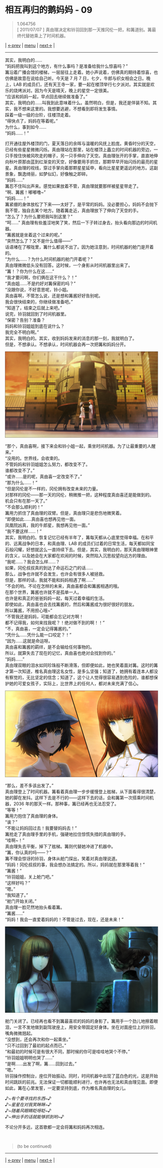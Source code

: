 # 相互再归的鹅妈妈 - 09
> 1.064756  
> [ 2011/07/07 ] 真由理决定和铃羽回到那一天推冈伦一把，和篝道别。篝最终代替她乘上了时间机器。  

| [←prev](./0120) | [menu](../) | [next→](./0121) |

---

其实，我明白的……  
“妈妈把我叫到这个地方，有什么事吗？是准备给我什么惊喜吗？”  
篝沿着广播会馆的楼梯，一层层往上走着。她小声说着，仿佛真的期待着惊喜，也仿佛是故意在说给自己听。今天是 7 月 7 日，七夕，牛郎与织女相会之日。晚上，LAB 的成员们，还有天王寺一家，要一起在楼顶举行七夕派对。其实就是欢乐的烧烤派对。因为今天是晴天，晚上的星空一定很美。  
“应该和妈妈一起，早点回去继续做准备了。”  
其实，我明白的……叫我到此意味着什么。虽然明白，但是，我还是佯装不知。其实，我不想来这里的。我想要逃避，不想看到即将发生事情。  
踩着一级一级的台阶，往楼顶走着。  
“得快点了，妈妈在等着呢。”  
为什么，事到如今……  
“妈妈……！”  

打开通往屋外楼顶的门，夏天落日的余晖与温暖的风抚上脸庞。黄昏时分的天空，已经有些星星微微闪烁。真由理站在那里，站在楼顶上矗立的时间机器的旁边，一只手按住快被风吹走的帽子，另一只手伸向了天空。真由理张开的手掌，直直地伸向秋叶原那由蓝到红渐变的天空，好像要用手抓住，那颗早早开始闪烁的最亮的星星。真由理的视线，穿过手掌向着那颗星星延申，看向比星星更遥远的地方。这副景象，飘逸绮丽，如梦似幻，好像触之即碎。  
“妈妈……”  
篝忍不住叫出声来。感觉如果放着不管，真由理就要那样被星星带走了。  
“啊、篝酱！嘟嘟噜\~”  
“妈妈……！”  
篝紧绷的身体放松了下来——太好了，是平常的妈妈。没必要担心，妈妈不会抛下我不管，独自去某个地方。随着篝走近，真由理放下了伸向了天空的手。  
“怎么了？为什么要把我叫到这里？”  
“呵……”
真由理有些羞涩地笑了笑，然后一下子转过身去，抬头看向那边的时间机器。  
“篝酱就是坐着这个过来的呢。”  
“突然怎么了？又不是什么值得——”  
话语堵在了喉咙里，篝什么都说不出了。因为她注意到，时间机器的舱门是开着的。  
“为什么……？为什么时间机器的舱门开着呢？”  
真由理微微低头没有回答。这时候，一个身影从时间机器里出来了。  
“篝！？你为什么在这……”  
“我才要问啊，你们俩在这干什么？！”  
“真由姐……不是约好对篝保密的吗？”  
“没跟你说，不好意思呢，铃小姐。  
 真由喜啊，不管怎么说，还是想和篝酱好好告别呢。  
 我会很快结束的，你继续做准备吧。”  
“知道了，结束之后就上来吧。”  
说完，铃羽就回到了时间机器里。  
“保密？告别？准备？  
 妈妈和铃羽姐姐到底在说什么？  
 我完全不明白啊。”  
其实，我明白的。其实，收到妈妈发来的消息的那一刻，我就明白了。  
但是，不想承认。不想承认，时间机器会再一次把篝和妈妈分开。  

![](../static/image/0121-1.png)

“那个，真由喜啊，接下来会和铃小姐一起，乘坐时间机器。为了让最重要的人醒来。”  
“没用的。世界线，会收束的。  
 不管妈妈和铃羽姐姐怎么努力，都改变不了。  
 谁都改变不了。”  
“或许……是的呢，真由喜一定改变不了。”  
“那为什么……！”  
“但是冈伦是不一样的，冈伦拥有改变未来的力量。  
 对那样的冈伦——那一天的冈伦，稍微推一把，这种程度真由喜还是能做到的。  
 机会只有在那一天了。”  
“不会那么顺利的！”  
篝用力抓住了真由理的双臂。但是，真由理只是悲伤地微笑着。  
“即便如此……真由喜也想再见他一面。  
 凤凰院凶真，我的牛郎星，我想再见他一面。”  
“我不要这样……！”  
其实，我明白的。恢复记忆已经有半年了，篝每天都从心底里觉得幸福。在和平的、远离战争的日本，和真由理、LAB 的成员们过着的日常生活，每天都如同宝石般闪耀，好想就这么一直持续下去。但是，其实，我明白的，那天真由理眼神里的含义，以及她会在大家都在欢闹的时候，突然陷入沉思般望向远方的理由。  
“我呢……？我会怎么样……？  
 如果，冈伦叔叔真的到达了命运石之门的话……  
 那么，战争也许就不会发生，也许会有很多人被拯救。  
 但是，那样的话，我就不能和妈妈相遇了啊……”  
“不会的哟。不论在怎样的未来，真由喜都会和篝酱相遇的哦。  
 在那个世界，篝酱也许就不是孤单一人。  
 也许是和真正的爸爸妈妈一起，每天过着幸福的生活。  
 即使如此，真由喜也会去找篝酱的，然后和篝酱成为很好很好的朋友。  
 所以篝酱，不用担心哦\~”  
“不管我还是妈妈，可能都会忘记对方啊！   
 都不记得我，如何来找我呢？！绝对做不到的啊！！”  
“不，真由喜，一定会记得篝酱的。”  
“凭什么……凭什么能一口咬定？！”  
“因为……这就是命运呀。  
 真由喜和篝酱的羁绊，是不会输给任何事物的。  
 所以，就算失去了现在的记忆，真由喜也绝对会找到你的。”  
“妈妈……”  
真由理双眼的泪水如同珍珠般不断滑落，但即便如此，她也笑着面对篝。这时的篝才第一次知道，椎名真由理这名女性，是多么坚强；知道了，她拥有着连本人都没有察觉的，无比坚定的信念；知道了，这个让人觉得很容易遇到危险的，谁都想保护她的可爱女孩子，实际上，比世界上的任何人，都对未来充满了信心。  

![](../static/image/0121-2.png)

“那么，差不多该出发了。”  
真由理登上了时间机器。篝看着真由理一步步缓慢登上舷梯，从下面看得很清楚，她的脚在发抖。这样下去是不行的——这样下去的话，会和篝第一次搭乘时间机器，2036 年的那天一样。那种事，篝已经再也无法忍受了。  
“等等！”  
篝用力抱住了真由理的身体。  
“诶？”  
“不能让妈妈回过去！我要替妈妈去！”  
篝抢走了真由理手里的手机，强硬地拉住惊慌失措的真由理的手。  
“哇啊\~！”  
真由理失去平衡，掉下了舷梯。篝则代替她冲进了机器中。  
“篝，你认真的吗——？”  
篝不理会惊讶的铃羽，身体从舱门探出，笑着对真由理说道。  
“妈妈！冈伦叔叔的事，我会想办法搞定的。所以，妈妈就在那里等着我！”  
“篝酱！”  
“铃羽姐姐，关上舱门吧。”  
“这样好吗？”  
“嗯。”  
“我知道了。”  
“舱门开始关闭。”  
真由理一脸茫然地抬头看着篝。  
“篝酱……”  
“妈妈！我会一直爱着妈妈的！不管是过去，现在，还是未来！”  

![](../static/image/0121-3.png)

舱门关闭了。已经再也看不到篝最喜欢的妈妈的身影了。篝用手一个劲儿地擦着眼泪，一言不发地做到副驾驶座上，用安全带固定好身体。坐在对面座位上的铃羽，嘴角微微翘起。  
“没想到，还会再次和你一起乘坐。”  
“只不过回到了最初的起点而已。”  
“和最初的时候可是有很大不同，那时候的你可是哇哇地哭个不停。”  
“铃羽姐姐明明也哭了……”  
“是啊……出发了啊，篝……回到过去。”  
“嗯。”  
铃羽操作控制台，座位开始振动。同时，时间机器中出现了蓝白色的光，这是开始时间跳跃的前兆。无法保证一切都能顺利进行，也许再也无法和真由理见面。即便如此，篝在心里发誓，一定要坚持到底，作为椎名真由理的女儿。  

*♪\~有个要寻找的东西\~♪*  
*♪\~星星在对我笑眯眯\~♪*  
*♪\~随着风眼睛眨呀眨\~♪*  
*♪\~伸出手的话就能够抓到哟\~♪*  

不论分开多远，这首歌都一定会将篝和妈妈再次相连。  


<br/>

> (to be continued)
---

| [←prev](./0120) | [menu](../) | [next→](./0121) |
